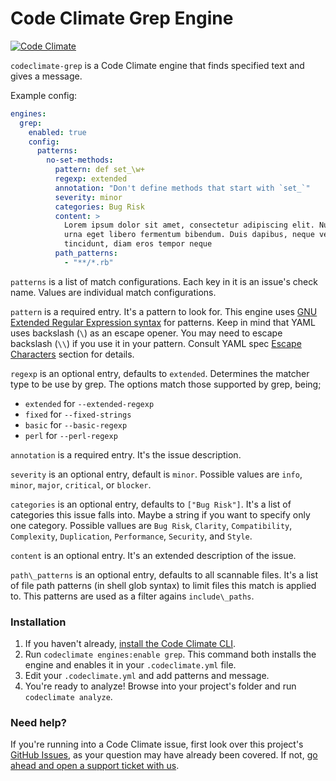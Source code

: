 # Code Climate Grep Engine

[![Code
Climate](https://codeclimate.com/github/codeclimate/codeclimate-grep/badges/gpa.svg)](https://codeclimate.com/github/codeclimate/codeclimate-grep)

`codeclimate-grep` is a Code Climate engine that finds specified text and gives
a message.

Example config:

```yaml
engines:
  grep:
    enabled: true
    config:
      patterns:
        no-set-methods:
          pattern: def set_\w+
          regexp: extended
          annotation: "Don't define methods that start with `set_`"
          severity: minor
          categories: Bug Risk
          content: >
            Lorem ipsum dolor sit amet, consectetur adipiscing elit. Nunc id
            urna eget libero fermentum bibendum. Duis dapibus, neque vel aliquet
            tincidunt, diam eros tempor neque
          path_patterns:
            - "**/*.rb"
```

`patterns` is a list of match configurations. Each key in it is an issue's check
name. Values are individual match configurations.

`pattern` is a required entry. It's a pattern to look for. This engine uses [GNU
Extended Regular Expression syntax][] for patterns. Keep in mind that YAML uses
backslash (`\`) as an escape opener. You may need to escape backslash (`\\`) if
you use it in your pattern. Consult YAML spec [Escape Characters][] section for
details.

`regexp` is an optional entry, defaults to `extended`. Determines the
matcher type to be use by grep. The options match those supported by grep, being;
- `extended` for `--extended-regexp`
- `fixed` for `--fixed-strings`
- `basic` for `--basic-regexp`
- `perl` for `--perl-regexp`

`annotation` is a required entry. It's the issue description.

`severity` is an optional entry, default is `minor`. Possible values are `info`,
`minor`, `major`, `critical`, or `blocker`.

`categories` is an optional entry, defaults to `["Bug Risk"]`. It's a list of
categories this issue falls into. Maybe a string if you want to specify only one
category. Possible vallues are `Bug Risk`, `Clarity`, `Compatibility`,
`Complexity`, `Duplication`, `Performance`, `Security`, and `Style`.

`content` is an optional entry. It's an extended description of the issue.

`path\_patterns` is an optional entry, defaults to all scannable files. It's a
list of file path patterns (in shell glob syntax) to limit files this match is
applied to. This patterns are used as a filter agains `include\_paths`.

### Installation

1. If you haven't already, [install the Code Climate CLI][].
2. Run `codeclimate engines:enable grep`. This command both installs the engine
   and enables it in your `.codeclimate.yml` file.
3. Edit your `.codeclimate.yml` and add patterns and message.
3. You're ready to analyze! Browse into your project's folder and run
   `codeclimate analyze`.

### Need help?

If you're running into a Code Climate issue, first look over this project's
[GitHub Issues](https://github.com/codeclimate/codeclimate-grep/issues), as
your question may have already been covered. If not, [go ahead and open a
support ticket with us](https://codeclimate.com/help).

[GNU Extended Regular Expression syntax]: https://www.gnu.org/software/grep/manual/grep.html#Regular-Expressions
[Escape Characters]: http://www.yaml.org/spec/1.2/spec.html#id2776092
[install the Code Climate CLI]: https://github.com/codeclimate/codeclimate
